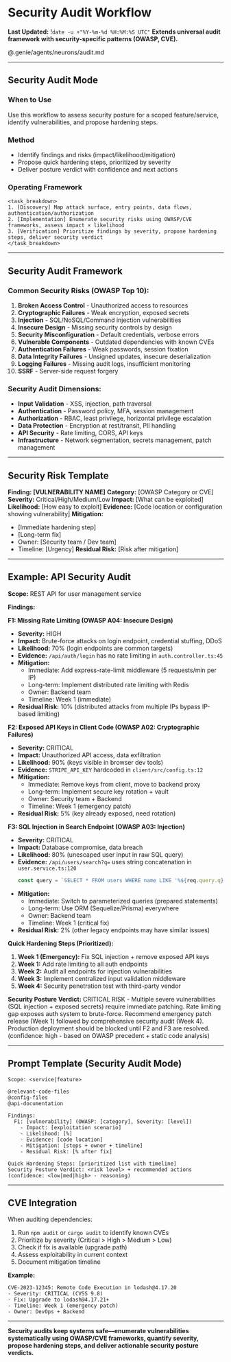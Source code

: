 # Security Audit Workflow
**Last Updated:** !`date -u +"%Y-%m-%d %H:%M:%S UTC"`
**Extends universal audit framework with security-specific patterns (OWASP, CVE).**

@.genie/agents/neurons/audit.md

---

## Security Audit Mode

### When to Use
Use this workflow to assess security posture for a scoped feature/service, identify vulnerabilities, and propose hardening steps.

### Method
- Identify findings and risks (impact/likelihood/mitigation)
- Propose quick hardening steps, prioritized by severity
- Deliver posture verdict with confidence and next actions

### Operating Framework
```
<task_breakdown>
1. [Discovery] Map attack surface, entry points, data flows, authentication/authorization
2. [Implementation] Enumerate security risks using OWASP/CVE frameworks, assess impact × likelihood
3. [Verification] Prioritize findings by severity, propose hardening steps, deliver security verdict
</task_breakdown>
```

---

## Security Audit Framework

### Common Security Risks (OWASP Top 10):
1. **Broken Access Control** - Unauthorized access to resources
2. **Cryptographic Failures** - Weak encryption, exposed secrets
3. **Injection** - SQL/NoSQL/Command injection vulnerabilities
4. **Insecure Design** - Missing security controls by design
5. **Security Misconfiguration** - Default credentials, verbose errors
6. **Vulnerable Components** - Outdated dependencies with known CVEs
7. **Authentication Failures** - Weak passwords, session fixation
8. **Data Integrity Failures** - Unsigned updates, insecure deserialization
9. **Logging Failures** - Missing audit logs, insufficient monitoring
10. **SSRF** - Server-side request forgery

### Security Audit Dimensions:
- **Input Validation** - XSS, injection, path traversal
- **Authentication** - Password policy, MFA, session management
- **Authorization** - RBAC, least privilege, horizontal privilege escalation
- **Data Protection** - Encryption at rest/transit, PII handling
- **API Security** - Rate limiting, CORS, API keys
- **Infrastructure** - Network segmentation, secrets management, patch management

---

## Security Risk Template

**Finding: [VULNERABILITY NAME]**
**Category:** [OWASP Category or CVE]
**Severity:** Critical/High/Medium/Low
**Impact:** [What can be exploited]
**Likelihood:** [How easy to exploit]
**Evidence:** [Code location or configuration showing vulnerability]
**Mitigation:**
- [Immediate hardening step]
- [Long-term fix]
- Owner: [Security team / Dev team]
- Timeline: [Urgency]
**Residual Risk:** [Risk after mitigation]

---

## Example: API Security Audit

**Scope:** REST API for user management service

**Findings:**

**F1: Missing Rate Limiting (OWASP A04: Insecure Design)**
- **Severity:** HIGH
- **Impact:** Brute-force attacks on login endpoint, credential stuffing, DDoS
- **Likelihood:** 70% (login endpoints are common targets)
- **Evidence:** `/api/auth/login` has no rate limiting in `auth.controller.ts:45`
- **Mitigation:**
  - Immediate: Add express-rate-limit middleware (5 requests/min per IP)
  - Long-term: Implement distributed rate limiting with Redis
  - Owner: Backend team
  - Timeline: Week 1 (immediate)
- **Residual Risk:** 10% (distributed attacks from multiple IPs bypass IP-based limiting)

**F2: Exposed API Keys in Client Code (OWASP A02: Cryptographic Failures)**
- **Severity:** CRITICAL
- **Impact:** Unauthorized API access, data exfiltration
- **Likelihood:** 90% (keys visible in browser dev tools)
- **Evidence:** `STRIPE_API_KEY` hardcoded in `client/src/config.ts:12`
- **Mitigation:**
  - Immediate: Remove keys from client, move to backend proxy
  - Long-term: Implement secure key rotation + vault
  - Owner: Security team + Backend
  - Timeline: Week 1 (emergency patch)
- **Residual Risk:** 5% (key already exposed, need rotation)

**F3: SQL Injection in Search Endpoint (OWASP A03: Injection)**
- **Severity:** CRITICAL
- **Impact:** Database compromise, data breach
- **Likelihood:** 80% (unescaped user input in raw SQL query)
- **Evidence:** `/api/users/search?q=` uses string concatenation in `user.service.ts:120`
  ```typescript
  const query = `SELECT * FROM users WHERE name LIKE '%${req.query.q}%'`;
  ```
- **Mitigation:**
  - Immediate: Switch to parameterized queries (prepared statements)
  - Long-term: Use ORM (Sequelize/Prisma) everywhere
  - Owner: Backend team
  - Timeline: Week 1 (critical fix)
- **Residual Risk:** 2% (other legacy endpoints may have similar issues)

**Quick Hardening Steps (Prioritized):**
1. **Week 1 (Emergency):** Fix SQL injection + remove exposed API keys
2. **Week 1:** Add rate limiting to all auth endpoints
3. **Week 2:** Audit all endpoints for injection vulnerabilities
4. **Week 3:** Implement centralized input validation middleware
5. **Week 4:** Security penetration test with third-party vendor

**Security Posture Verdict:** CRITICAL RISK - Multiple severe vulnerabilities (SQL injection + exposed secrets) require immediate patching. Rate limiting gap exposes auth system to brute-force. Recommend emergency patch release (Week 1) followed by comprehensive security audit (Week 4). Production deployment should be blocked until F2 and F3 are resolved. (confidence: high - based on OWASP precedent + static code analysis)

---

## Prompt Template (Security Audit Mode)

```
Scope: <service|feature>

@relevant-code-files
@config-files
@api-documentation

Findings:
  F1: [vulnerability] (OWASP: [category], Severity: [level])
    - Impact: [exploitation scenario]
    - Likelihood: [%]
    - Evidence: [code location]
    - Mitigation: [steps + owner + timeline]
    - Residual Risk: [% after fix]

Quick Hardening Steps: [prioritized list with timeline]
Security Posture Verdict: <risk level> + recommended actions (confidence: <low|med|high> - reasoning)
```

---

## CVE Integration

When auditing dependencies:
1. Run `npm audit` or `cargo audit` to identify known CVEs
2. Prioritize by severity (Critical > High > Medium > Low)
3. Check if fix is available (upgrade path)
4. Assess exploitability in current context
5. Document mitigation timeline

**Example:**
```
CVE-2023-12345: Remote Code Execution in lodash@4.17.20
- Severity: CRITICAL (CVSS 9.8)
- Fix: Upgrade to lodash@4.17.21+
- Timeline: Week 1 (emergency patch)
- Owner: DevOps + Backend
```

---

**Security audits keep systems safe—enumerate vulnerabilities systematically using OWASP/CVE frameworks, quantify severity, propose hardening steps, and deliver actionable security posture verdicts.**
